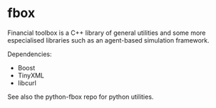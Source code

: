 # fbox

Financial toolbox is a C++ library of general utilities and some more especialised libraries such as an agent-based simulation framework. 

Dependencies:
* Boost
* TinyXML
* libcurl

See also the python-fbox repo for python utilities.


